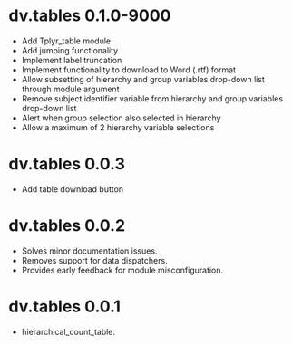 
# dv.tables 0.1.0-9000

* Add Tplyr_table module 
* Add jumping functionality
* Implement label truncation
* Implement functionality to download to Word (.rtf) format
* Allow subsetting of hierarchy and group variables drop-down list through module argument
* Remove subject identifier variable from hierarchy and group variables drop-down list
* Alert when group selection also selected in hierarchy
* Allow a maximum of 2 hierarchy variable selections

# dv.tables 0.0.3

* Add table download button

# dv.tables 0.0.2

* Solves minor documentation issues.
* Removes support for data dispatchers.
* Provides early feedback for module misconfiguration.

# dv.tables 0.0.1

* hierarchical_count_table.
